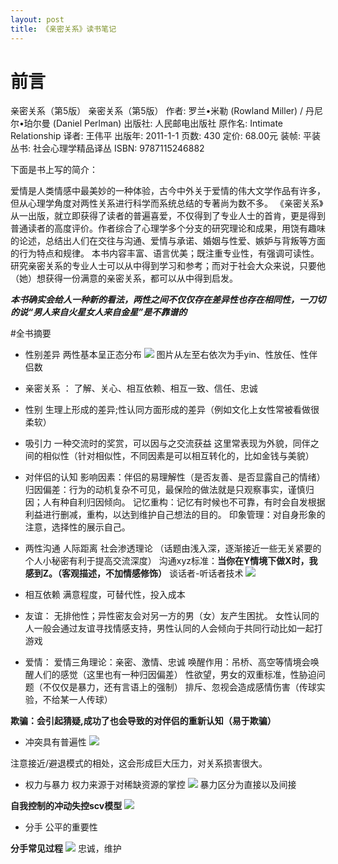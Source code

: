 ```yaml
---
layout: post
title: 《亲密关系》读书笔记
---
```


# 前言
 亲密关系（第5版）
亲密关系（第5版）
作者: 罗兰•米勒 (Rowland Miller) / 丹尼尔•珀尔曼 (Daniel Perlman)
出版社: 人民邮电出版社
原作名: Intimate Relationship
译者: 王伟平
出版年: 2011-1-1
页数: 430
定价: 68.00元
装帧: 平装
丛书: 社会心理学精品译丛
ISBN: 9787115246882

下面是书上写的简介：

爱情是人类情感中最美妙的一种体验，古今中外关于爱情的伟大文学作品有许多，但从心理学角度对两性关系进行科学而系统总结的专著尚为数不多。
《亲密关系》从一出版，就立即获得了读者的普遍喜爱，不仅得到了专业人士的首肯，更是得到普通读者的高度评价。作者综合了心理学多个分支的研究理论和成果，用饶有趣味的论述，总结出人们在交往与沟通、爱情与承诺、婚姻与性爱、嫉妒与背叛等方面的行为特点和规律。
本书内容丰富、语言优美；既注重专业性，有强调可读性。研究亲密关系的专业人士可以从中得到学习和参考；而对于社会大众来说，只要他（她）想获得一份满意的亲密关系，都可以从中得到启发。

***本书确实会给人一种新的看法，两性之间不仅仅存在差异性也存在相同性，一刀切的说“男人来自火星女人来自金星”是不靠谱的***

#全书摘要

- 性别差异  两性基本呈正态分布
![](https://raw.githubusercontent.com/jax777/pic4blog/master/2018-12-16/1.png)
图片从左至右依次为手yin、性放任、性伴侣数
- 亲密关系 ： 了解、关心、相互依赖、相互一致、信任、忠诚

- 性别
 生理上形成的差异;性认同方面形成的差异（例如文化上女性常被看做很柔软）
 
- 吸引力
 一种交流时的奖赏，可以因与之交流获益
 这里常表现为外貌，同伴之间的相似性（针对相似性，不同因素是可以相互转化的，比如金钱与美貌）
 
- 对伴侣的认知
 影响因素：伴侣的易理解性（是否友善、是否显露自己的情绪）
 归因偏差：行为的动机复杂不可见，最保险的做法就是只观察事实，谨慎归因；人有种自利归因倾向。
 记忆重构：记忆有时候也不可靠，有时会自发根据利益进行删减，重构，以达到维护自己想法的目的。
 印象管理：对自身形象的注意，选择性的展示自己。
 
- 两性沟通
	人际距离
	社会渗透理论 （话题由浅入深，逐渐接近一些无关紧要的个人小秘密有利于提高交流深度）
	沟通xyz标准：**当你在Y情境下做X时，我感到Z。（客观描述，不加情感修饰）**
	谈话者-听话者技术
![](https://raw.githubusercontent.com/jax777/pic4blog/master/2018-12-16/2.png)
 
- 相互依赖
 满意程度，可替代性，投入成本

- 友谊： 无排他性；异性密友会对另一方的男（女）友产生困扰。
	女性认同的人一般会通过友谊寻找情感支持，男性认同的人会倾向于共同行动比如一起打游戏

- 爱情：
 爱情三角理论：亲密、激情、忠诚
 唤醒作用：吊桥、高空等情境会唤醒人们的感觉（这里也有一种归因偏差）
 性欲望，男女的双重标准，性胁迫问题（不仅仅是暴力，还有言语上的强制）
 排斥、忽视会造成感情伤害（传球实验，不给某一人传球）
 
 **欺骗：会引起猜疑,成功了也会导致的对伴侣的重新认知（易于欺骗）**
 
- 冲突具有普遍性
![](https://raw.githubusercontent.com/jax777/pic4blog/master/2018-12-16/3.jpg)

注意接近/避退模式的相处，这会形成巨大压力，对关系损害很大。

- 权力与暴力
 权力来源于对稀缺资源的掌控
 ![](https://raw.githubusercontent.com/jax777/pic4blog/master/2018-12-16/4.jpg)
 暴力区分为直接以及间接
 
 **自我控制的冲动失控scv模型**
 ![](https://raw.githubusercontent.com/jax777/pic4blog/master/2018-12-16/5.jpg)
 
- 分手
 公平的重要性
 
 **分手常见过程**
 ![](https://raw.githubusercontent.com/jax777/pic4blog/master/2018-12-16/6.jpg)
 忠诚，维护